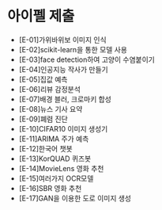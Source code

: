 # 아이펠 제출

- [E-01]가위바위보 이미지 인식
- [E-02]scikit-learn을 통한 모델 사용
- [E-03]face detection하여 고양이 수염붙이기
- [E-04]인공지능 작사가 만들기
- [E-05]집값 예측
- [E-06]리뷰 감정분석
- [E-07]배경 블러, 크로마키 합성 
- [E-08]뉴스 기사 요약
- [E-09]폐렴 진단
- [E-10]CIFAR10 이미지 생성기
- [E-11]ARIMA 주가 예측
- [E-12]한국어 챗봇 
- [E-13]KorQUAD 퀴즈봇
- [E-14]MovieLens 영화 추천
- [E-15]여러가지 OCR모델
- [E-16]SBR 영화 추천
- [E-17]GAN을 이용한 도로 이미지 생성
